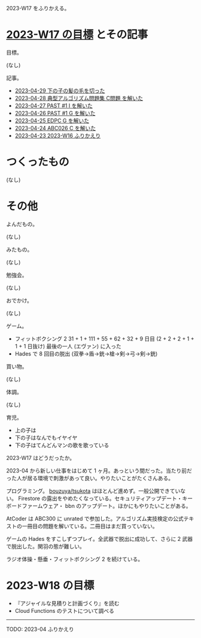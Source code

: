 2023-W17 をふりかえる。

# [2023-W17 の目標][2023-04-23] とその記事

目標。

(なし)

記事。

- [2023-04-29 下の子の髪の毛を切った][2023-04-29]
- [2023-04-28 典型アルゴリズム問題集 C問題 を解いた][2023-04-28]
- [2023-04-27 PAST #1 I を解いた][2023-04-27]
- [2023-04-26 PAST #1 G を解いた][2023-04-26]
- [2023-04-25 EDPC G を解いた][2023-04-25]
- [2023-04-24 ABC026 C を解いた][2023-04-24]
- [2023-04-23 2023-W16 ふりかえり][2023-04-23]

# つくったもの

(なし)

# その他

よんだもの。

(なし)

みたもの。

(なし)

勉強会。

(なし)

おでかけ。

(なし)

ゲーム。

- フィットボクシング 2 31 + 1 + 111 + 55 + 62 + 32 + 9 日目 (2 + 2 + 2 + 1 + 1  + 1 日抜け) 最後の一人 (エヴァン) に入った
- Hades で 8 回目の脱出 (双拳→盾→銃→槍→剣→弓→剣→銃)

買い物。

(なし)

体調。

(なし)

育児。

- 上の子は
- 下の子はなんでもイヤイヤ
- 下の子はてんどんマンの歌を歌っている

2023-W17 はどうだったか。

2023-04 から新しい仕事をはじめて 1 ヶ月。あっという間だった。当たり前だった人が居る環境で刺激があって良い。やりたいことがたくさんある。

プログラミング。 [bouzuya/tsukota] はほとんど進めず。一般公開できていない。 Firestore の露出をやめたくなっている。セキュリティアップデート・キーボードファームウェア・ bbn のアップデート。ほかにもやりたいことがある。

AtCoder は ABC300 に unrated で参加した。アルゴリズム実技検定の公式テキストの一冊目の問題を解いている。二冊目はまだ買っていない。

ゲームの Hades をすこしずつプレイ。全武器で脱出に成功して、さらに 2 武器で脱出した。関羽の態が難しい。

ラジオ体操・懸垂・フィットボクシング 2 を続けている。

# 2023-W18 の目標

- 『アジャイルな見積りと計画づくり』を読む
- Cloud Functions のテストについて調べる

---

TODO: 2023-04 ふりかえり

[2023-04-23]: https://blog.bouzuya.net/2023/04/23/
[2023-04-24]: https://blog.bouzuya.net/2023/04/24/
[2023-04-25]: https://blog.bouzuya.net/2023/04/25/
[2023-04-26]: https://blog.bouzuya.net/2023/04/26/
[2023-04-27]: https://blog.bouzuya.net/2023/04/27/
[2023-04-28]: https://blog.bouzuya.net/2023/04/28/
[2023-04-29]: https://blog.bouzuya.net/2023/04/29/
[bouzuya/tsukota]: https://github.com/bouzuya/tsukota
